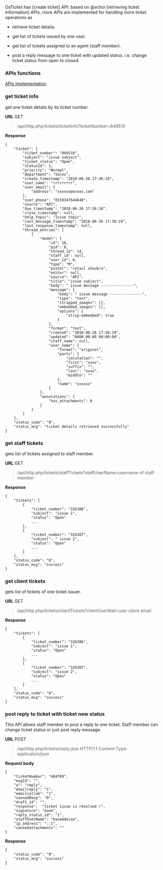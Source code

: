 OsTicket has [create ticket] API. based on @vchoi [retrieving ticket information] APIs, more APIs are implemented for handling more ticket operations as 

- retrieve ticket details.

- get list of tickets issued by one user.

- get list of tickets assigned to an agent (staff member).

- post a reply message to one ticket with updated status. i.e. change ticket status from open to closed.

### APIs functions

[APIs Implementation](https://github.com/osTicket/osTicket/pull/4361/files)

### get ticket info

get one ticket details by its ticket number.

**URL** GET

>   /api/http.php/tickets/ticketInfo?ticketNumber=849510

**Response**

```
{
    "ticket": {
        "ticket_number": "849510",
        "subject": "issue subject",
        "ticket_status": "Open",
        "statusId": 1,
        "priority": "Normal",
        "department": "Sales",
        "create_timestamp": "2018-06-26 17:36:18",
        "user_name": "rrrrrrrrr",
        "user_email": {
            "address": "xxxxxx@xxxxx.com"
        },
        "user_phone": "0159347644648",
        "source": "API",
        "due_timestamp": "2018-06-28 17:36:18",
        "close_timestamp": null,
        "help_topic": "Issue topic",
        "last_message_timestamp": "2018-06-26 17:36:19",
        "last_response_timestamp": null,
        "thread_entries": [
            {
                "model": {
                    "id": 16,
                    "pid": 0,
                    "thread_id": 14,
                    "staff_id": null,
                    "user_id": 6,
                    "type": "M",
                    "poster": "retail shoubra",
                    "editor": null,
                    "source": "API",
                    "title": "issue subject",
                    "body": " issue message ---------------",
                    "message": {
                        "body": " issue message ---------------",
                        "type": "text",
                        "stripped_images": [],
                        "embedded_images": [],
                        "options": {
                            "strip-embedded": true
                        }
                    },
                    "format": "text",
                    "created": "2018-06-26 17:36:19",
                    "updated": "0000-00-00 00:00:00",
                    "staff_name": null,
                    "user_name": {
                        "format": "original",
                        "parts": {
                            "salutation": "",
                            "first": "xxxx",
                            "suffix": "",
                            "last": "xxxx",
                            "middle": ""
                        },
                        "name": "xxxxxx"
                    }
                },
                "annotations": {
                    "has_attachments": 0
                }
            }
        ]
    },
    "status_code": "0",
    "status_msg": "ticket details retrieved successfully"
}
```

### get staff tickets

gets list of tickets assigned to staff member.

**URL** GET

>   /api/http.php/tickets/staffTickets?staffUserName=username of staff member

**Response**

```
{
    "tickets": [
        {
            "ticket_number": "326386",
            "subject": "issue 1",
            "status": "Open"
            ...
        },
        {
            "ticket_number": "326387",
            "subject": " issue 2",
            "status": "Open"
            ...
        }
    ],
    "status_code": "0",
    "status_msg": "success"
}
```

### get client tickets

gets list of tickets of one ticket issuer.

**URL** GET

>   /api/http.php/tickets/clientTickets?clientUserMail=user client email 

**Response**

```
{
    "tickets": [
        {
            "ticket_number": "326386",
            "subject": "issue 1",
            "status": "Open"
            ...
        },
        {
            "ticket_number": "326387",
            "subject": "issue 2",
            "status": "Open"
            ...
        }
    ],
    "status_code": "0",
    "status_msg": "success"
}
```

### post reply to ticket with ticket new status

This API allows staff member to post a reply to one ticket. Staff member can change ticket status or just post reply message.

**URL** POST

>   /api/http.php/tickets/reply.json HTTP/1.1
Content-Type: application/json

**Request body**

```
{
    "ticketNumber": "404709", 
    "msgId": "",
    "a": "reply", 
    "emailreply": "1", 
    "emailcollab": "1",
    "cannedResp": "0", 
    "draft_id": "",
    "response":  "ticket issue is resolved !",
    "signature": "none", 
    "reply_status_id": "1",
    "staffUserName": "basemdeiaa",
    "ip_address": "::1",
    "cannedattachments": ""
}
```

**Response**

```
{
    "status_code": "0",
    "status_msg": "success"
}
```

